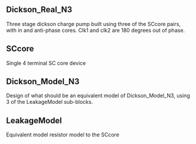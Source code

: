 ## Dickson_Real_N3
Three stage dickson charge pump built using three of the SCcore pairs, with in and anti-phase cores. Clk1 and clk2 are 180 degrees out of phase.

## SCcore 
Single 4 terminal SC core device

## Dickson_Model_N3
Design of what should be an equivalent model of Dickson_Model_N3, using 3 of the LeakageModel sub-blocks.

## LeakageModel
Equivalent model resistor model to the SCcore
